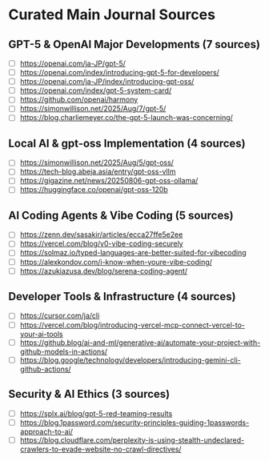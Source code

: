 # Curated Main Journal Sources

## GPT-5 & OpenAI Major Developments (7 sources)
- [ ] https://openai.com/ja-JP/gpt-5/
- [ ] https://openai.com/index/introducing-gpt-5-for-developers/
- [ ] https://openai.com/ja-JP/index/introducing-gpt-oss/
- [ ] https://openai.com/index/gpt-5-system-card/
- [ ] https://github.com/openai/harmony
- [ ] https://simonwillison.net/2025/Aug/7/gpt-5/
- [ ] https://blog.charliemeyer.co/the-gpt-5-launch-was-concerning/

## Local AI & gpt-oss Implementation (4 sources)
- [ ] https://simonwillison.net/2025/Aug/5/gpt-oss/
- [ ] https://tech-blog.abeja.asia/entry/gpt-oss-vllm
- [ ] https://gigazine.net/news/20250806-gpt-oss-ollama/
- [ ] https://huggingface.co/openai/gpt-oss-120b

## AI Coding Agents & Vibe Coding (5 sources)
- [ ] https://zenn.dev/sasakir/articles/ecca27ffe5e2ee
- [ ] https://vercel.com/blog/v0-vibe-coding-securely
- [ ] https://solmaz.io/typed-languages-are-better-suited-for-vibecoding
- [ ] https://alexkondov.com/i-know-when-youre-vibe-coding/
- [ ] https://azukiazusa.dev/blog/serena-coding-agent/

## Developer Tools & Infrastructure (4 sources)
- [ ] https://cursor.com/ja/cli
- [ ] https://vercel.com/blog/introducing-vercel-mcp-connect-vercel-to-your-ai-tools
- [ ] https://github.blog/ai-and-ml/generative-ai/automate-your-project-with-github-models-in-actions/
- [ ] https://blog.google/technology/developers/introducing-gemini-cli-github-actions/

## Security & AI Ethics (3 sources)  
- [ ] https://splx.ai/blog/gpt-5-red-teaming-results
- [ ] https://blog.1password.com/security-principles-guiding-1passwords-approach-to-ai/
- [ ] https://blog.cloudflare.com/perplexity-is-using-stealth-undeclared-crawlers-to-evade-website-no-crawl-directives/